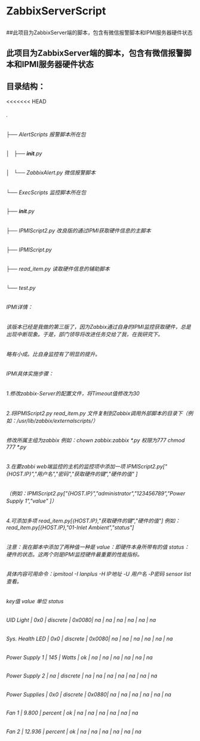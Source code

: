 # ZabbixServerScript
##
##此项目为ZabbixServer端的脚本，包含有微信报警脚本和IPMI服务器硬件状态
## 此项目为ZabbixServer端的脚本，包含有微信报警脚本和IPMI服务器硬件状态
## 目录结构：
<<<<<<< HEAD
###### .
###### ├── AlertScripts           报警脚本所在包
###### │   ├── __init__.py
###### │   └── ZabbixAlert.py     微信报警脚本
###### └── ExecScripts            监控脚本所在包
######     ├── __init__.py
######     ├── IPMIScript2.py     改良版的通过IPMI获取硬件信息的主脚本
######     ├── IPMIScript.py      
######     ├── read_item.py       读取硬件信息的辅助脚本
######     └── test.py

######  IPMI详情：
######  该版本已经是我做的第三版了，因为Zabbix通过自身的IPMI监控获取硬件，总是出现中断现象。于是，部门领导将改进任务交给了我，在我研究下。
######  略有小成。比自身监控有了明显的提升。
######  IPMI具体实施步骤：
######   1.修改zabbix-Server的配置文件，将Timeout值修改为30
######   2.将IPMIScript2.py read_item.py 文件复制到Zabbix调用外部脚本的目录下（例如：/usr/lib/zabbix/externalscripts/）
######     修改所属主组为zabbix  例如：chown zabbix:zabbix *.py  权限为777  chmod 777 *.py
######   3.在要zabbi web端监控的主机的监控项中添加一项 IPMIScript2.py["{HOST.IP}","用户名","密码","获取硬件的键","硬件的值" ]
######    （例如：IPMIScript2.py["{HOST.IP}","administrator","123456789","Power Supply 1","value" ]）
######   4.可添加多项 read_item.py[{HOST.IP},"获取硬件的键","硬件的值"]   例如：read_item.py[{HOST.IP},"01-Inlet Ambient","status"]
######    注意：我在脚本中添加了两种值一种是  value：即硬件本身所带有的值   status：硬件的状态。这两个则是IPMI监控硬件最重要的性能指标。
######    具体内容可用命令：ipmitool -I lanplus -H IP地址 -U 用户名 -P密码 sensor list  查看。

###### key值               value        单位         status

###### UID Light        | 0x0        | discrete   | 0x0080| na        | na        | na        | na        | na        | na        
###### Sys. Health LED  | 0x0        | discrete   | 0x0080| na        | na        | na        | na        | na        | na        
###### Power Supply 1   | 145        | Watts      | ok    | na        | na        | na        | na        | na        | na        
###### Power Supply 2   | na         | discrete   | na    | na        | na        | na        | na        | na        | na        
###### Power Supplies   | 0x0        | discrete   | 0x0880| na        | na        | na        | na        | na        | na        
###### Fan 1            | 9.800      | percent    | ok    | na        | na        | na        | na        | na        | na        
###### Fan 2            | 12.936     | percent    | ok    | na        | na        | na        | na        | na        | na 
